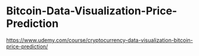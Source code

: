 # Bitcoin-Data-Visualization-Price-Prediction

https://www.udemy.com/course/cryptocurrency-data-visualization-bitcoin-price-prediction/
